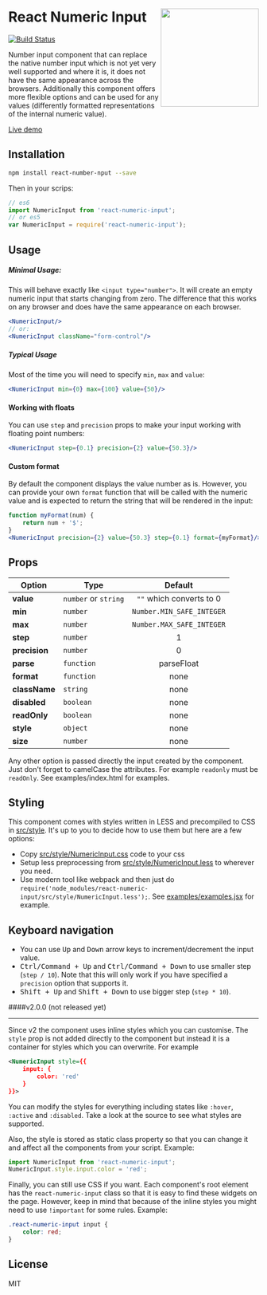 # <img align="right" src="http://react-numeric-input.jsdevel.com/ReactNumericInput.png" width="197"/>React Numeric Input

[![Build Status](https://travis-ci.org/vlad-ignatov/react-numeric-input.svg?branch=master)](https://travis-ci.org/vlad-ignatov/react-numeric-input)

Number input component that can replace the native number input which is not yet
very well supported and where it is, it does not have the same appearance across
the browsers. Additionally this component offers more flexible options and can
be used for any values (differently formatted representations of the internal
numeric value).

[Live demo](http://react-numeric-input.jsdevel.com/)

## Installation
```sh
npm install react-number-nput --save
```
Then in your scrips:
```js
// es6
import NumericInput from 'react-numeric-input';
// or es5
var NumericInput = require('react-numeric-input');
```

## Usage
##### Minimal Usage:
This will behave exactly like `<input type="number">`. It will create an empty
numeric input that starts changing from zero. The difference that this works on
any browser and does have the same appearance on each browser.
```jsx
<NumericInput/>
// or:
<NumericInput className="form-control"/>
```

##### Typical Usage
Most of the time you will need to specify `min`, `max` and `value`:
```jsx
<NumericInput min={0} max={100} value={50}/>
```

#### Working with floats
You can use `step` and `precision` props to make your input working with
floating point numbers:
```jsx
<NumericInput step={0.1} precision={2} value={50.3}/>
```

#### Custom format
By default the component displays the value number as is. However, you can
provide your own `format` function that will be called with the numeric value
and is expected to return the string that will be rendered in the input:
```jsx
function myFormat(num) {
    return num + '$';
}
<NumericInput precision={2} value={50.3} step={0.1} format={myFormat}/>
```

## Props
Option       | Type                | Default
-------------|---------------------|:-------:
**value**    |`number` or `string` | `""` which converts to 0
**min**      |`number`             | `Number.MIN_SAFE_INTEGER`
**max**      |`number`             | `Number.MAX_SAFE_INTEGER`
**step**     |`number`             | 1
**precision**|`number`             | 0
**parse**    |`function`           | parseFloat
**format**   |`function`           | none
**className**| `string`            | none
**disabled** |`boolean`            | none
**readOnly** |`boolean`            | none
**style**    |`object`             | none
**size**     |`number`             | none

Any other option is passed directly the input created by the component. Just
don't forget to camelCase the attributes. For example `readonly` must be `readOnly`.
See examples/index.html for examples.

## Styling
This component comes with styles written in LESS and precompiled to CSS in
[src/style](./src/style). It's up to you to decide how to use them but here are a few options:
* Copy [src/style/NumericInput.css](./src/style/NumericInput.css) code to your css
* Setup less preprocessing from [src/style/NumericInput.less](./src/style/NumericInput.less) to wherever you need.
* Use modern tool like webpack and then just do `require('node_modules/react-numeric-input/src/style/NumericInput.less');`.
  See [examples/examples.jsx](./examples/examples.jsx) for example.

## Keyboard navigation
* You can use <kbd>Up</kbd> and <kbd>Down</kbd> arrow keys to increment/decrement the input value.
* <kbd>Ctrl/Command + Up</kbd> and <kbd>Ctrl/Command + Down</kbd> to use smaller step (`step / 10`).
  Note that this will only work if you have specified a `precision` option that supports it.
* <kbd>Shift + Up</kbd> and <kbd>Shift + Down</kbd> to use bigger step (`step * 10`).

####v2.0.0 (not released yet)


----------
Since v2 the component uses inline styles which you can customise. The `style` prop is not added directly to the component but instead it is a container for styles which you can overwrite. For example
```xml
<NumericInput style={{
	input: {
		color: 'red'
	}
}}>
```
You can modify the styles for everything including states like `:hover`, `:active` and `:disabled`. Take a look at the source to see what styles are supported.

Also, the style is stored as static class property so that you can change it and affect all the components from your script. Example:
```js
import NumericInput from 'react-numeric-input';
NumericInput.style.input.color = 'red';
```

Finally, you can still use CSS if you want. Each component's root element has the `react-numeric-input` class so that it is easy to find these widgets on the page. However, keep in mind that because of the inline styles you might need to use `!important` for some rules. Example:
```css
.react-numeric-input input {
	color: red;
}
```
## License
MIT
